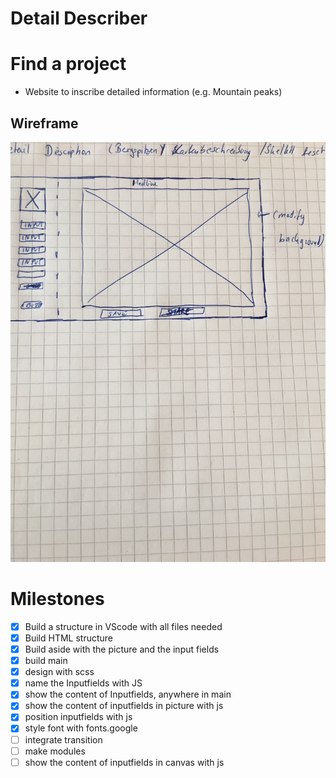 # Detail Describer

# Find a project

- Website to inscribe detailed information (e.g. Mountain peaks)

## Wireframe

![Wireframe](Wireframe.jpg)

# Milestones

- [x] Build a structure in VScode with all files needed
- [x] Build HTML structure
- [x] Build aside with the picture and the input fields
- [x] build main
- [x] design with scss
- [x] name the Inputfields with JS
- [x] show the content of Inputfields, anywhere in main
- [x] show the content of inputfields in picture with js
- [x] position inputfields with js
- [x] style font with fonts.google
- [ ] integrate transition
- [ ] make modules
- [ ] show the content of inputfields in canvas with js
